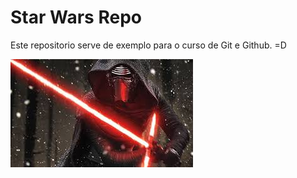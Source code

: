 # Star Wars Repo

Este repositorio serve de exemplo para o curso de Git e Github. =D

![tie](Kylo_Ren.jpg "Kylo")
